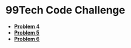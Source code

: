 # 99Tech Code Challenge

- [**Problem 4**](/src/problem4/main.ts)
- [**Problem 5**](/src/problem5/README.md)
- [**Problem 6**](/src/problem6/README.md)
